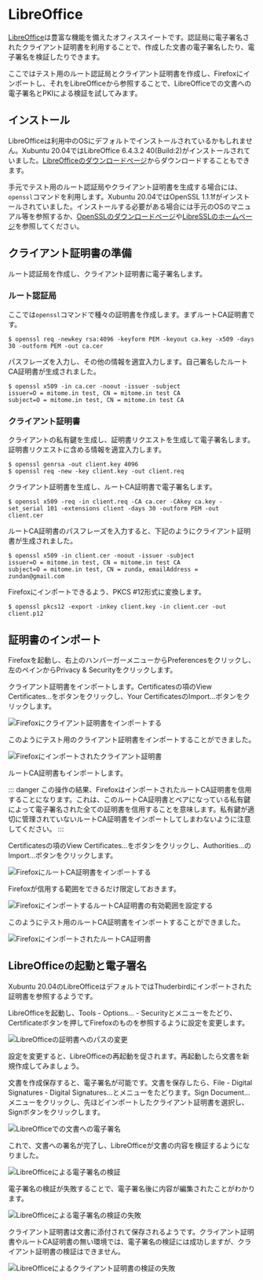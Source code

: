 # LibreOffice
[LibreOffice](https://ja.libreoffice.org/)は豊富な機能を備えたオフィススイートです。認証局に電子署名されたクライアント証明書を利用することで、作成した文書の電子署名したり、電子署名を検証したりできます。

ここではテスト用のルート認証局とクライアント証明書を作成し、Firefoxにインポートし、それをLibreOfficeから参照することで、LibreOfficeでの文書への電子署名とPKIによる検証を試してみます。

## インストール
LibreOfficeは利用中のOSにデフォルトでインストールされているかもしれません。Xubuntu 20.04ではLibreOffice 6.4.3.2 40(Build:2)がインストールされていました。[LibreOfficeのダウンロードページ](https://ja.libreoffice.org/download/download/)からダウンロードすることもできます。

手元でテスト用のルート認証局やクライアント証明書を生成する場合には、`openssl`コマンドを利用します。Xubuntu 20.04ではOpenSSL 1.1.1fがインストールされていました。インストールする必要がある場合には手元のOSのマニュアル等を参照するか、[OpenSSLのダウンロードページ](https://www.openssl.org/source/)や[LibreSSLのホームページ](https://www.libressl.org/)を参照してください。

## クライアント証明書の準備
ルート認証局を作成し、クライアント証明書に電子署名します。

### ルート認証局
ここでは`openssl`コマンドで種々の証明書を作成します。まずルートCA証明書です。

```
$ openssl req -newkey rsa:4096 -keyform PEM -keyout ca.key -x509 -days 30 -outform PEM -out ca.cer
```

パスフレーズを入力し、その他の情報を適宜入力します。自己署名したルートCA証明書が生成されました。

```
$ openssl x509 -in ca.cer -noout -issuer -subject
issuer=O = mitome.in test, CN = mitome.in test CA
subject=O = mitome.in test, CN = mitome.in test CA
```

### クライアント証明書
クライアントの私有鍵を生成し、証明書リクエストを生成して電子署名します。証明書リクエストに含める情報を適宜入力します。

```
$ openssl genrsa -out client.key 4096
$ openssl req -new -key client.key -out client.req
```

クライアント証明書を生成し、ルートCA証明書で電子署名します。

```
$ openssl x509 -req -in client.req -CA ca.cer -CAkey ca.key -set_serial 101 -extensions client -days 30 -outform PEM -out client.cer
```

ルートCA証明書のパスフレーズを入力すると、下記のようにクライアント証明書が生成されました。

```
$ openssl x509 -in client.cer -noout -issuer -subject
issuer=O = mitome.in test, CN = mitome.in test CA
subject=O = mitome.in test, CN = zunda, emailAddress = zundan@gmail.com
```

Firefoxにインポートできるよう、PKCS #12形式に変換します。

```
$ openssl pkcs12 -export -inkey client.key -in client.cer -out client.p12
```

## 証明書のインポート
Firefoxを起動し、右上のハンバーガーメニューからPreferencesをクリックし、左のペインからPrivacy & Securityをクリックします。

クライアント証明書をインポートします。Certificatesの項のView Certificates...をボタンをクリックし、Your CertificatesのImport...ボタンをクリックします。

![Firefoxにクライアント証明書をインポートする](/firefox-import-clientcert.png)

このようにテスト用のクライアント証明書をインポートすることができました。

![Firefoxにインポートされたクライアント証明書](/firefox-view-clientcert.png)

ルートCA証明書もインポートします。

::: danger
この操作の結果、FirefoxはインポートされたルートCA証明書を信用することになります。これは、このルートCA証明書とペアになっている私有鍵によって電子署名された全ての証明書を信用することを意味します。私有鍵が適切に管理されていないルートCA証明書をインポートしてしまわないように注意してください。
:::

Certificatesの項のView Certificates...をボタンをクリックし、Authorities...のImport...ボタンをクリックします。

![FirefoxにルートCA証明書をインポートする](/firefox-import-ca.png)

Firefoxが信用する範囲をできるだけ限定しておきます。

![FirefoxにインポートするルートCA証明書の有効範囲を設定する](/firefox-import-ca-confirm.png)

このようにテスト用のルートCA証明書をインポートすることができました。

![FirefoxにインポートされたルートCA証明書](/firefox-view-ca.png)

## LibreOfficeの起動と電子署名
Xubuntu 20.04のLibreOfficeはデフォルトではThuderbirdにインポートされた証明書を参照するようです。

LibreOfficeを起動し、Tools - Options... - Securityとメニューをたどり、Certificateボタンを押してFirefoxのものを参照するように設定を変更します。

![LibreOfficeの証明書へのパスの変更](/libreoffice-cert-path.png)

設定を変更すると、LibreOfficeの再起動を促されます。再起動したら文書を新規作成してみましょう。

文書を作成保存すると、電子署名が可能です。文書を保存したら、File - Digital Signatures - Digital Signatures...とメニューをたどります。Sign Document...メニューをクリックし、先ほどインポートしたクライアント証明書を選択し、Signボタンをクリックします。

![LibreOfficeでの文書への電子署名](/libreoffice-sign.png)

これで、文書への署名が完了し、LibreOfficeが文書の内容を検証するようになりました。

![LibreOfficeによる電子署名の検証](/libreoffice-verify.png)

電子署名の検証が失敗することで、電子署名後に内容が編集されたことがわかります。

![LibreOfficeによる電子署名の検証の失敗](/libreoffice-verify-failed.png)

クライアント証明書は文書に添付されて保存されるようです。クライアント証明書やルートCA証明書の無い環境では、電子署名の検証には成功しますが、クライアント証明書の検証はできません。

![LibreOfficeによるクライアント証明書の検証の失敗](/libreoffice-sign-noca.png)
